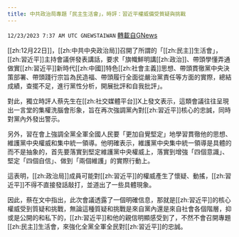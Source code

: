 ```yaml
---
title: 中共政治局專題「民主生活會」，時評：習近平權威備受質疑與挑戰
---
```

`12/23/2023 7:37 AM UTC GNEWSTAIWAN` [轉載自GNews](https://gnews.org/articles/2143281)

[[zh:12月22日]]，[[zh:中共中央政治局]]召開了所謂的「[[zh:民主]]生活會」，[[zh:習近平]]主持會議併發表講話，要求「旗幟鮮明講[[zh:政治]]、帶頭學懂弄通做實[[zh:習近平]]新時代[[zh:中國]]特色[[zh:社會主義]]思想、帶頭貫徹黨中央決策部署、帶頭踐行宗旨為民造福、帶頭履行全面從嚴治黨責任等方面的實際，總結成績，查擺不足，進行黨性分析，開展批評和自我批評」。

  

對此，獨立時評人蔡先生在[[zh:社交媒體平台]]X上發文表示，這類會議往往呈現出一言堂的集權洗腦會形象，旨在再次強調黨內對[[zh:習近平]]核心的忠誠，同時對黨內外發出警示。

  

另外，習在會上強調全黨全軍全國人民要「更加自覺堅定」地學習貫徹他的思想、維護黨中央權威和集中統一領導。他明確表示，維護黨中央集中統一領導是具體的而不是抽象的，首先要落實到堅定維護黨中央權威上，落實到增強「四個意識」、堅定「四個自信」、做到「兩個維護」的實際行動上。

  

這表明，[[zh:政治局]]成員可能對[[zh:習近平]]的權威產生了懷疑、動搖，[[zh:習近平]]不得不直接發話敲打，並道出了一些具體現象。

  

因此，蔡在文中指出，此次會議透露了一個明確信息，那就是[[zh:習近平]]的核心權威受到質疑和挑戰，無論這種質疑和挑戰是來自黨內還是來自社會各個階層，抑或是公開的和私下的，[[zh:習近平]]和他的親信明顯感受到了，不然不會召開專題[[zh:民主]]生活會，來強化全黨全軍全民對[[zh:習近平]]的忠誠。

